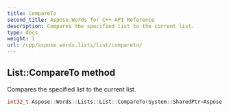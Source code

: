```yaml
---
title: CompareTo
second_title: Aspose.Words for C++ API Reference
description: Compares the specified list to the current list.
type: docs
weight: 1
url: /cpp/aspose.words.lists/list/compareto/
---
```

## List::CompareTo method


Compares the specified list to the current list.

```cpp
int32_t Aspose::Words::Lists::List::CompareTo(System::SharedPtr<Aspose::Words::Lists::List> other) override
```

